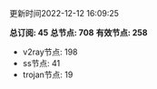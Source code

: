 更新时间2022-12-12 16:09:25

**总订阅: 45**
**总节点: 708**
**有效节点: 258**
- v2ray节点: 198
- ss节点: 41
- trojan节点: 19
